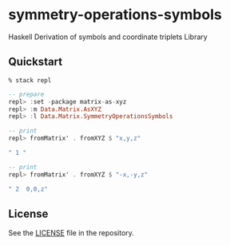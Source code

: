 # symmetry-operations-symbols

Haskell Derivation of symbols and coordinate triplets Library

## Quickstart

```shell
% stack repl
```

```haskell
-- prepare
repl> :set -package matrix-as-xyz
repl> :m Data.Matrix.AsXYZ
repl> :l Data.Matrix.SymmetryOperationsSymbols

-- print
repl> fromMatrix' . fromXYZ $ "x,y,z"

" 1 "

-- print 
repl> fromMatrix' . fromXYZ $ "-x,-y,z"

" 2  0,0,z"
```

## License

See the [LICENSE](https://github.com/narumij/symmetry-operations-symbols/LICENSE)
file in the repository.

